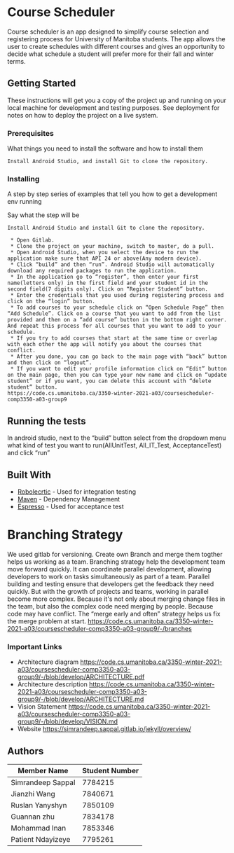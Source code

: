 # Course Scheduler

Course scheduler is an app designed to simplify course selection and registering process for University of Manitoba students.
The app allows the user to create schedules with different courses and gives an opportunity to decide what schedule a student will prefer more for their fall and winter terms.

## Getting Started

These instructions will get you a copy of the project up and running on your local machine for development and testing purposes. See deployment for notes on how to deploy the project on a live system.

### Prerequisites

What things you need to install the software and how to install them

```
Install Android Studio, and install Git to clone the repository.
```

### Installing

A step by step series of examples that tell you how to get a development env running

Say what the step will be

```
Install Android Studio and install Git to clone the repository.

 * Open Gitlab.
 * Clone the project on your machine, switch to master, do a pull. 
 * Open Android Studio, when you select the device to run the application make sure that API 24 or above(Any modern device). 
 * Click “build” and then “run”. Android Studio will automatically download any required packages to run the application. 
 * In the application go to “register”, then enter your first name(letters only) in the first field and your student id in the second field(7 digits only). Click on “Register Student” button.
 * Enter the credentials that you used during registering process and click on the “login” button.
 * To add courses to your schedule click on “Open Schedule Page” then “Add Schedule”. Click on a course that you want to add from the list provided and then on a “add course” button in the bottom right corner. And repeat this process for all courses that you want to add to your schedule.
 * If you try to add courses that start at the same time or overlap with each other the app will notify you about the courses that conflict.
 * After you done, you can go back to the main page with “back” button and then click on “logout”.
 * If you want to edit your profile information click on “Edit” button on the main page, then you can type your new name and click on “update student” or if you want, you can delete this account with “delete student” button. 
https://code.cs.umanitoba.ca/3350-winter-2021-a03/coursescheduler-comp3350-a03-group9

```

## Running the tests

In android studio, next to the “build” button select from the dropdown menu what kind of test you want to run(AllUnitTest, All_IT_Test, AcceptanceTest) and click “run”



## Built With

* [Robolecrtic](http://robolectric.org/) - Used for integration testing
* [Maven](https://maven.apache.org/) - Dependency Management
* [Espresso](https://developer.android.com/training/testing/espresso) - Used for acceptance test


# Branching Strategy
We used gitlab for versioning. 
Create own Branch and merge them togther helps us working as a team.
Branching strategy help the development team move forward quickly. It can coordinate parallel development, allowing developers to work on tasks simultaneously as part of a team.
Parallel building and testing ensure that developers get the feedback they need quickly.
But with the growth of projects and teams, working in parallel become more complex. Because it's not only about merging change files in the team, but also the complex code need merging by people.
Because code may have conflict.
The “merge early and often” strategy helps us fix the merge problem at start.
https://code.cs.umanitoba.ca/3350-winter-2021-a03/coursescheduler-comp3350-a03-group9/-/branches

### Important Links

* Architecture diagram https://code.cs.umanitoba.ca/3350-winter-2021-a03/coursescheduler-comp3350-a03-group9/-/blob/develop/ARCHITECTURE.pdf  
* Architecture description https://code.cs.umanitoba.ca/3350-winter-2021-a03/coursescheduler-comp3350-a03-group9/-/blob/develop/ARCHITECTURE.md
* Vision Statement https://code.cs.umanitoba.ca/3350-winter-2021-a03/coursescheduler-comp3350-a03-group9/-/blob/develop/VISION.md
* Website https://simrandeep.sappal.gitlab.io/jekyll/overview/

## Authors

| Member Name | Student Number |
| ------ | ------ |
| Simrandeep Sappal | 7784215 |
| Jianzhi Wang | 7840671|
| Ruslan Yanyshyn| 7850109 |
| Guannan zhu | 7834178 |
| Mohammad Inan | 7853346 |
| Patient Ndayizeye | 7795261 |

